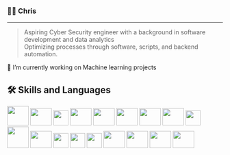 ### [](https://github.com/camansilla02)  🧑‍🎨 Chris
---
> Aspiring Cyber Security engineer with a background in software development and data analytics\
Optimizing processes through software, scripts, and backend automation.


🔭 I’m currently working on Machine learning projects

🛠️ Skills and Languages
--
<div class="row">
<img src="https://api.iconify.design/devicon/html5-wordmark.svg" style="width: 50px; height: 45px;"/>
<img src="https://api.iconify.design/vscode-icons/file-type-css.svg" style="width: 50px; height: 40px;"/>
<img src="https://api.iconify.design/logos/javascript.svg" style="width: 35px; height:35px;"/> 
<img src="https://api.iconify.design/devicon/jquery-wordmark.svg" style="width: 50px; height: 40px;"/>
<img src="https://api.iconify.design/vscode-icons/file-type-vue.svg" style="width: 50px; height: 40px;"/>
<img src="https://api.iconify.design/devicon/angular.svg" style="width: 50px; height: 40px;"/>
<img src="https://api.iconify.design/devicon/typescript.svg" style="width: 50px; height: 40px;"/>
<img src="https://api.iconify.design/vscode-icons/file-type-node.svg" style="width: 50px; height: 40px;"/>
<img src="https://api.iconify.design/skill-icons/wordpress.svg" style="width: 35px; height:35px;"/>   
<img src="https://api.iconify.design/logos/mysql.svg" style="width: 50px; height: 50px;"/>
<img src="https://api.iconify.design/devicon/postgresql-wordmark.svg" style="width: 50px; height: 40px;"/>
<img src="https://api.iconify.design/logos/python.svg" style="width: 35px; height:35px;"/>
<img src="https://api.iconify.design/skill-icons/java-light.svg" style="width: 35px; height:35px;"/>
<img src="https://api.iconify.design/logos/linux-tux.svg" style="width: 35px; height:35px;"/>
<img src="https://api.iconify.design/devicon/git.svg" style="width: 50px; height: 40px;"/>
<img src="https://api.iconify.design/skill-icons/docker.svg" style="width: 50px; height: 40px;"/>
<img src="https://api.iconify.design/simple-icons/snort.svg" style="width: 50px; height: 40px;"/>
<img src="https://api.iconify.design/simple-icons/wireshark.svg" style="width: 50px; height: 40px;"/>
</div>

<!--
**camansilla02/camansilla02** is a ✨ _special_ ✨ repository because its `README.md` (this file) appears on your GitHub profile.

Here are some ideas to get you started:

🔭 I’m currently working on Angular projects
  🌱 I’m currently learning  Machine Learning
- 👯 I’m looking to collaborate on ...
- 🤔 I’m looking for help with ...
💬 Ask me about SQL, Vue.JS, Oracle Apex
- 📫 How to reach me: ...
- 😄 Pronouns: ...
- ⚡ Fun fact: ...
-->
